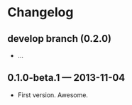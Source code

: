 # Changelog

## develop branch (0.2.0)

- ...


## 0.1.0-beta.1 — 2013-11-04

- First version. Awesome.